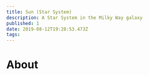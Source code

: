 ```yaml
---
title: Sun (Star System)
description: A Star System in the Milky Way galaxy
published: 1
date: 2019-08-12T19:28:53.473Z
tags: 
---
```


# About